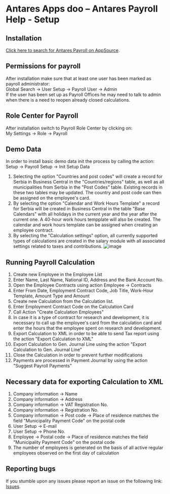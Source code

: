 # Antares Apps doo – Antares Payroll Help - Setup

## Installation
[Click here to search for Antares Payroll on AppSource](https://appsource.microsoft.com/en-us/product/dynamics-365-business-central/PUBID.antaresapps1634735406093%7CAID.payroll%7CPAPPID.82ed9411-e456-4ed9-848d-035fead71575).

## Permissions for payroll
After installation make sure that at least one user has been marked as payroll administrator:<br/>
Global Search -> User Setup -> Payroll User -> Admin<br/>
If the user has been set up as Payroll Offices he may need to talk to admin when there is a need to reopen already closed calculations.

## Role Center for Payroll
After installation switch to Payroll Role Center by clicking on:<br/>
My Settings -> Role -> Payroll

## Demo Data
In order to install basic demo data init the process by calling the action:<br/>
Setup -> Payroll Setup -> Init Setup Data
1. Selecting the option "Countries and post codes" will create a record for Serbia in Business Central in the "Countries/regions" table, as well as all municipalities from Serbia in the "Post Codes" table. Existing records in these two tables may be updated. The country and post code can then be assigned on the employee's card.
2. By selecting the option "Calendar and Work Hours Template" a record for Serbia will be created in Business Central in the table "Base Calendars" with all holidays in the current year and the year after the current one. A 40-hour work hours tempplate will also be created. The calendar and work hours template can be assigned when creating an employee contract.
3. By selecting the "Calculation settings" option, all currently supported types of calculations are created in the salary module with all associated settings related to taxes and contributions.
![image](https://github.com/AntaresAppsDoo/Wiki/assets/42636293/589772dd-390f-4005-bcce-97d7d5661a15)

## Running Payroll Calculation
1. Create new Employee in the Employee List
1. Enter Name, Last Name, National ID, Address and the Bank Account No.
1. Open the Employee Contracts using action Employee -> Contracts
1. Enter From Date, Employment Contract Code, Job Title, Work-Hour Template, Amount Type and Amount
1. Create new Calculation from the Calculation list.
1. Enter Employment Contract Code on the Calculation Card
1. Call Action "Create Calculation Employees"
1. In case it is a type of contract for research and development, it is necessary to call up the employee's card from the calculation card and enter the hours that the employee spent on research and development.
1. Export Calculation to XML in order to be able to send Tax report using the action "Export Calculation to XML"
1. Export Calculation to Gen. Journal Line using the action "Export Calculation to Gen. Journal Line"
1. Close the Calculation in order to prevent further modifications
1. Payments are processed in Payment Journal by using the action "Suggest Payroll Payments"

## Necessary data for exporting Calculation to XML
1. Company information -> Name
1. Company information -> Address
1. Company information -> VAT Registration No.
1. Company information -> Registration No.
1. Company information -> Post code -> Place of residence matches the field "Municipality Payment Code" on the postal code
1. User Setup -> E-mail
1. User Setup -> Phone No.
1. Employee -> Postal code -> Place of residence matches the field "Municipality Payment Code" on the postal code
1. The number of employees is generated on the basis of all active regular employees observed on the first day of calculation

## Reporting bugs
If you stumble upon any issues please report an issue on the following link:
[Issues](https://github.com/AntaresAppsDoo/Wiki/issues).
